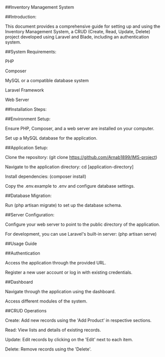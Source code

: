 ##Inventory Management System 

##Introduction:

This document provides a comprehensive guide for setting up and using the Inventory Management System, a CRUD (Create, Read, Update, Delete) project developed using Laravel and Blade, including an authentication system.

##System Requirements:

PHP

Composer

MySQL or a compatible database system

Laravel Framework

Web Server

##Installation Steps:

##Environment Setup:

Ensure PHP, Composer, and a web server are installed on your computer.

Set up a MySQL database for the application.

##Application Setup:

Clone the repository: (git clone https://github.com/Arnab1899/IMS-project)

Navigate to the application directory: cd [application-directory]

Install dependencies: (composer install)

Copy the .env.example to .env and configure database settings.

##Database Migration:

Run (php artisan migrate) to set up the database schema.

##Server Configuration:

Configure your web server to point to the public directory of the application.

For development, you can use Laravel's built-in server: (php artisan serve)

##Usage Guide

##Authentication

Access the application through the provided URL.

Register a new user account or log in with existing credentials.

##Dashboard

Navigate through the application using the dashboard.

Access different modules of the system.

##CRUD Operations

Create: Add new records using the 'Add Product’ in respective sections.

Read: View lists and details of existing records.

Update: Edit records by clicking on the 'Edit'  next to each item.

Delete: Remove records using the 'Delete'.

